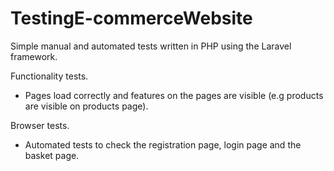 # TestingE-commerceWebsite
Simple manual and automated tests written in PHP using the Laravel framework.

Functionality tests.
 - Pages load correctly and features on the pages are visible (e.g products are visible on products page).
 
 Browser tests.
  - Automated tests to check the registration page, login page and the basket page.

